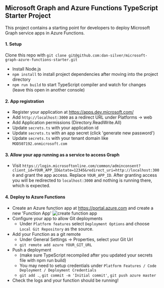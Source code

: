 ## Microsoft Graph and Azure Functions TypeScript Starter Project
This project contains a starting point for developers to deploy Microsoft Graph service apps in Azure Functions.

#### 1. Setup
Clone this repo with `git clone git@github.com:dan-silver/microsoft-graph-azure-functions-starter.git`
* Install Node.js
* ```npm install``` to install project dependencies after moving into the project directory
* ``` npm run build ``` to start TypeScript compiler and watch for changes (leave this open in another console)

#### 2. App registration

* Register your application at https://apps.dev.microsoft.com/
* Add `http://localhost:3000` as a redirect URL under Platforms -> web
* Add Application permissions (Directory.ReadWrite.All)
* Update `secrets.ts` with your application id
* Update `secrets.ts` with an app secret (click 'generate new password')
* Update `secrets.ts` with your tenant domain like `MOD507192.onmicrosoft.com`

#### 3. Allow your app running as a service to access Graph

* Visit `https://login.microsoftonline.com/common/adminconsent?client_id=YOUR_APP_ID&state=12345&redirect_uri=http://localhost:3000` and grant the app access. Replace `YOUR_APP_ID`. After granting access you will be redirected to `localhost:3000` and nothing is running there, which is expected.

#### 4. Deploy to Azure Functions

* Create an Azure function app at https://portal.azure.com and create a new 'Function App'
![create function app](screenshots/create-function-app.png)
* Configure your app to allow Git deployments
   * Under `Platform features` select `Deployment Options` and choose `Local Git Repository` as the source.
* Add your Function as a git remote
   * Under General Settings -> Properties, select your Git Url
   * `git remote add azure YOUR_GIT_URL`
* Push a deployment
  * (make sure TypeScript recompiled after you updated your secrets file with npm run build)
  * You may need to setup credentials under `Platform Features / Code Deployment / Deployment Credentials`
  * `git add .`, `git commit -m 'Initial commit'`, `git push azure master` 
* Check the logs and your function should be running!
